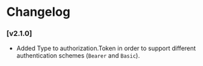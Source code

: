 # Changelog


### [v2.1.0]

* Added Type to authorization.Token in order to support different authentication schemes (`Bearer` and `Basic`).
